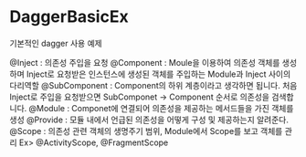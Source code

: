 # DaggerBasicEx
기본적인 dagger 사용 예제

@Inject : 의존성 주입을 요청
@Component : Moule을 이용하여 의존성 객체를 생성하며 Inject로 요청받은 인스턴스에 생성된 객체를 주입하는 Module과 Inject 사이의 다리역할
@SubComponent : Component의 하위 계층이라고 생각하면 됩니다. 처음 Inject로 주입을 요청받으면 SubComponet -> Component 순서로 의존성을 검색합니다.
@Module : Componet에 연결되어 의존성을 제공하는 메서드들을 가진 객체를 생성
@Provide : 모듈 내에서 언급된 의존성을 어떻게 구성 및 제공하는지 알려준다.
@Scope : 의존성 관련 객체의 생명주기 범위, Module에서 Scope를 보고 객체를 관리 Ex> @ActivityScope, @FragmentScope
